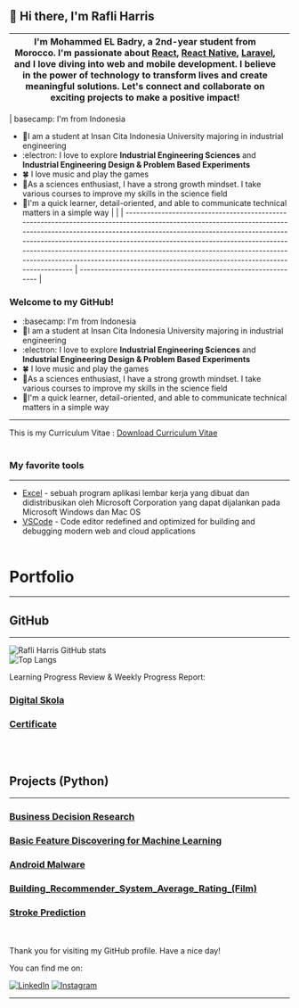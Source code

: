 ## 👋 Hi there, I'm Rafli Harris  

| I'm Mohammed EL Badry, a 2nd-year student from Morocco. I'm passionate about [React](https://github.com/facebook/react), [React Native](https://github.com/facebook/react-native), [Laravel](https://laravel.com/), and I love diving into web and mobile development. I believe in the power of technology to transform lives and create meaningful solutions. Let's connect and collaborate on exciting projects to make a positive impact! | | 
| --------------------------------------------------------------------------------------------------------------------------------------------------------------------------------------------------------------------------------------------------------------------------------------------------------------------------------------------------------------------------------------------------------------------------------------------- | -------------------------------------------------------------- |

| basecamp: I'm from Indonesia
- :school:I am a student at Insan Cita Indonesia University majoring in industrial engineering
- :electron: I love to explore **Industrial Engineering Sciences** and **Industrial Engineering Design & Problem Based Experiments**
- :four_leaf_clover: I love music and play the games
- :dizzy:As a sciences enthusiast, I have a strong growth mindset. I take various courses to improve my skills in the science field
- :dizzy:I'm a quick learner, detail-oriented, and able to communicate technical matters in a simple way  | | 
| --------------------------------------------------------------------------------------------------------------------------------------------------------------------------------------------------------------------------------------------------------------------------------------------------------------------------------------------------------------------------------------------------------------------------------------------- | -------------------------------------------------------------- |

### Welcome to my GitHub!
- :basecamp: I'm from Indonesia
- :school:I am a student at Insan Cita Indonesia University majoring in industrial engineering
- :electron: I love to explore **Industrial Engineering Sciences** and **Industrial Engineering Design & Problem Based Experiments**
- :four_leaf_clover: I love music and play the games
- :dizzy:As a sciences enthusiast, I have a strong growth mindset. I take various courses to improve my skills in the science field
- :dizzy:I'm a quick learner, detail-oriented, and able to communicate technical matters in a simple way

---
This is my Curriculum Vitae : 
[Download Curriculum Vitae](https://github.com/sukmasarny/curriculum-vitae/blob/main/Curriculum%20Vitae.pdf)
<br><br>

### My favorite tools
---

* [Excel](https://www.microsoft.com/id-id/microsoft-365/excel) -  sebuah program aplikasi lembar kerja yang dibuat dan didistribusikan oleh Microsoft Corporation yang dapat dijalankan pada Microsoft Windows dan Mac OS
* [VSCode](https://code.visualstudio.com/) - Code editor redefined and optimized for building and debugging modern web and cloud applications
<br><br>


# Portfolio

---
## GitHub
---

![Rafli Harris GitHub stats](https://github-readme-stats.vercel.app/api?username=sukmasarny&show_icons=true&theme=transparent,contribs&title_color=00875A&icon_color=006644&text_color=1B262C&bg_color=F5F7FA) <br>
![Top Langs](https://github-readme-stats.vercel.app/api/top-langs/?username=sukmasarny&layout=compact) <br> 

Learning Progress Review & Weekly Progress Report:
### [Digital Skola ](https://github.com/sukmasarny/Digital-Skola)
### [Certificate](https://github.com/sukmasarny/Sertifikat02)
<br><br>

## Projects (Python)
---

### [Business Decision Research](https://github.com/sukmasarny/sukmasarny100.github.io/blob/main/Data_Analyst_Project_Business_Decision_Research..ipynb)

### [Basic Feature Discovering for Machine Learning](https://github.com/sukmasarny/sukmasarny100.github.io/blob/main/basic_feature_discovering_for_machine_learning.py)

### [Android Malware](https://github.com/sukmasarny/Digital_Kominfo)

### [Building_Recommender_System_Average_Rating_(Film)](https://github.com/sukmasarny/sukmasarny100.github.io/blob/main/Building_Recommender_System_Average_Rating_(Film).ipynb)

### [Stroke Prediction](https://github.com/sukmasarny/sukmasarny100.github.io/blob/main/stroke_prediction.py)


<br><br>
Thank you for visiting my GitHub profile. Have a nice day!

You can find me on:

[![LinkedIn](https://img.shields.io/badge/linkedin-0077B5?style=for-the-badge&logo=linkedin&logoColor=white&link=https://www.linkedin.com/in/rafli-harris-0b8b19280/)](https://www.linkedin.com/in/rafli-harris-0b8b19280/)
[![Instagram](https://img.shields.io/badge/Instagram-E4405F?style=for-the-badge&logo=instagram&logoColor=white&link=https://www.instagram.com/_wht.s_/?igshid=ZDdkNTZiNTM%3D/)](https://www.instagram.com/_wht.s_/?igshid=ZDdkNTZiNTM%3D/)

---
<p>
